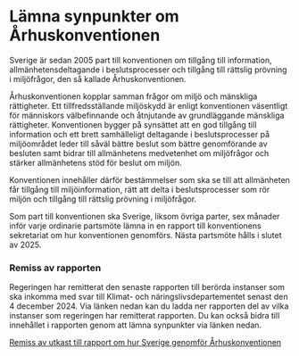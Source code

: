 # Lämna synpunkter om Århuskonventionen

Sverige är sedan 2005 part till konventionen om tillgång till information, allmänhetensdeltagande i beslutsprocesser och tillgång till rättslig prövning i miljöfrågor, den så kallade Århuskonventionen.

Århuskonventionen kopplar samman frågor om miljö och mänskliga rättigheter. Ett tillfredsställande miljöskydd är enligt konventionen väsentligt för människors välbefinnande och åtnjutande av grundläggande mänskliga rättigheter. Konventionen bygger på synsättet att en god tillgång till information och ett brett samhälleligt deltagande i beslutsprocesser på miljöområdet leder till såväl bättre beslut som bättre genomförande av besluten samt bidrar till allmänhetens medvetenhet om miljöfrågor och stärker allmänhetens stöd för beslut om miljön.

Konventionen innehåller därför bestämmelser som ska se till att allmänheten får tillgång till miljöinformation, rätt att delta i beslutsprocesser som rör miljön och tillgång till rättslig prövning i miljöfrågor.

Som part till konventionen ska Sverige, liksom övriga parter, sex månader inför varje ordinarie partsmöte lämna in en rapport till konventionens sekretariat om hur konventionen genomförs. Nästa partsmöte hålls i slutet av 2025.

### Remiss av rapporten

Regeringen har remitterat den senaste rapporten till berörda instanser som ska inkomma med svar till Klimat- och näringslivsdepartementet senast den 4 december 2024. Via länken nedan kan du ladda ner rapporten del av vilka instanser som regeringen har remitterat rapporten. Du kan också bidra till innehållet i rapporten genom att lämna synpunkter via länken nedan.

[Remiss av utkast till rapport om hur Sverige genomför Århuskonventionen](/remisser/2024/10/1/ "Remiss av utkast till rapport om hur Sverige genomför Århuskonventionen")
